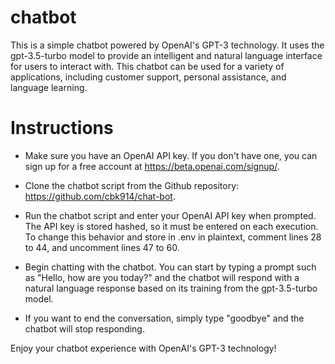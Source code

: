 # chatbot
This is a simple chatbot powered by OpenAI's GPT-3 technology. It uses the gpt-3.5-turbo model to provide an intelligent and natural language interface for users to interact with. This chatbot can be used for a variety of applications, including customer support, personal assistance, and language learning.

# Instructions

* Make sure you have an OpenAI API key. If you don't have one, you can sign up for a free account at https://beta.openai.com/signup/.

* Clone the chatbot script from the Github repository: https://github.com/cbk914/chat-bot.

* Run the chatbot script and enter your OpenAI API key when prompted. The API key is stored hashed, so it must be entered on each execution. To change this behavior and store in .env in plaintext, comment lines 28 to 44, and uncomment lines 47 to 60.

* Begin chatting with the chatbot. You can start by typing a prompt such as "Hello, how are you today?" and the chatbot will respond with a natural language response based on its training from the gpt-3.5-turbo model.

* If you want to end the conversation, simply type "goodbye" and the chatbot will stop responding.


Enjoy your chatbot experience with OpenAI's GPT-3 technology!
